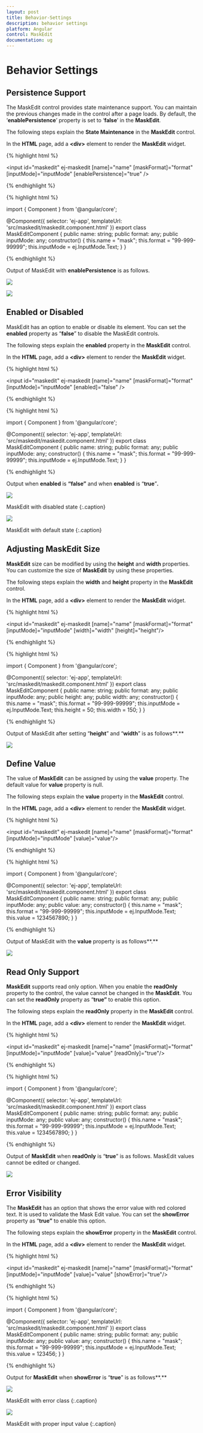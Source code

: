 ```yaml
---
layout: post
title: Behavior-Settings
description: behavior settings
platform: Angular
control: MaskEdit
documentation: ug
---
```


# Behavior Settings

## Persistence Support

The MaskEdit control provides state maintenance support. You can maintain the previous changes made in the control after a page loads. By default, the ‘**enablePersistence**’ property is set to ‘**false**’ in the **MaskEdit**.

The following steps explain the **State Maintenance** in the **MaskEdit** control.

 In the **HTML** page, add a **&lt;div&gt;** element to render the **MaskEdit** widget. 

{% highlight html %}

<input id="maskedit" ej-maskedit [name]="name" [maskFormat]="format" 
[inputMode]="inputMode" [enablePersistence]="true" />
    
{% endhighlight %}


{% highlight html %}

import { Component } from '@angular/core';

@Component({
  selector: 'ej-app',
  templateUrl: 'src/maskedit/maskedit.component.html'
})
export class MaskEditComponent {
    public name: string;
    public format: any;
    public inputMode: any;
    constructor() {
        this.name = "mask";
        this.format = "99-999-99999";
        this.inputMode = ej.InputMode.Text;
    }
}

{% endhighlight %}

Output of MaskEdit with **enablePersistence** is as follows. 

![](/angular/MaskEdit/Behavior-Settings_images/Behavior-Settings_img1.png)

![](/angular/MaskEdit/Behavior-Settings_images/Behavior-Settings_img2.png)

## Enabled or Disabled

MaskEdit has an option to enable or disable its element. You can set the **enabled** property as “**false**” to disable the MaskEdit controls.

The following steps explain the **enabled** property in the **MaskEdit** control.

In the **HTML** page, add a **&lt;div&gt;** element to render the **MaskEdit** widget. 

{% highlight html %}

<input id="maskedit" ej-maskedit [name]="name" [maskFormat]="format" [inputMode]="inputMode" 
[enabled]="false" />
    
{% endhighlight %}

{% highlight html %}

import { Component } from '@angular/core';

@Component({
  selector: 'ej-app',
  templateUrl: 'src/maskedit/maskedit.component.html'
})
export class MaskEditComponent {
    public name: string;
    public format: any;
    public inputMode: any;
    constructor() {
        this.name = "mask";
        this.format = "99-999-99999";
        this.inputMode = ej.InputMode.Text;
    }
}

{% endhighlight %}

Output when **enabled** is **“false”** and when **enabled** is “**true**”**.**

![](/angular/MaskEdit/Behavior-Settings_images/Behavior-Settings_img3.png)

MaskEdit with disabled state
{:.caption}

![](/angular/MaskEdit/Behavior-Settings_images/Behavior-Settings_img4.png)

MaskEdit with default state
{:.caption}

## Adjusting MaskEdit Size

**MaskEdit** size can be modified by using the **height** and **width** properties. You can customize the size of **MaskEdit** by using these properties.

The following steps explain the **width** and **height** property in the **MaskEdit** control.

In the **HTML** page, add a **&lt;div&gt;** element to render the **MaskEdit** widget. 

{% highlight html %}

<input id="maskedit" ej-maskedit [name]="name" [maskFormat]="format" [inputMode]="inputMode" 
[width]="width" [height]="height"/>
    
{% endhighlight %}

{% highlight html %}

import { Component } from '@angular/core';

@Component({
  selector: 'ej-app',
  templateUrl: 'src/maskedit/maskedit.component.html'
})
export class MaskEditComponent {
    public name: string;
    public format: any;
    public inputMode: any;
    public height: any;
    public width: any;
    constructor() {
        this.name = "mask";
        this.format = "99-999-99999";
        this.inputMode = ej.InputMode.Text;
        this.height = 50;
        this.width = 150;
    }
}

{% endhighlight %}

Output of MaskEdit after setting “**height**” and “**width**” is as follows**.**

![](/angular/MaskEdit/Behavior-Settings_images/Behavior-Settings_img5.png) 

## Define Value

The value of **MaskEdit** can be assigned by using the **value** property. The default value for **value** property is null.

The following steps explain the **value** property in the **MaskEdit** control.

In the **HTML** page, add a **&lt;div&gt;** element to render the **MaskEdit** widget. 

{% highlight html %}

<input id="maskedit" ej-maskedit [name]="name" [maskFormat]="format" [inputMode]="inputMode" 
[value]="value"/>
    
{% endhighlight %}

{% highlight html %}

import { Component } from '@angular/core';

@Component({
  selector: 'ej-app',
  templateUrl: 'src/maskedit/maskedit.component.html'
})
export class MaskEditComponent {
    public name: string;
    public format: any;
    public inputMode: any;
    public value: any;
    constructor() {
        this.name = "mask";
        this.format = "99-999-99999";
        this.inputMode = ej.InputMode.Text;
        this.value = 1234567890;
    }
}

{% endhighlight %}

Output of MaskEdit with the **value** property is as follows**.**

![](/angular/MaskEdit/Behavior-Settings_images/Behavior-Settings_img6.png) 

## Read Only Support

**MaskEdit** supports read only option. When you enable the **readOnly** property to the control, the value cannot be changed in the **MaskEdit**. You can set the **readOnly** property as “**true”** to enable this option.

The following steps explain the **readOnly** property in the **MaskEdit** control.

In the **HTML** page, add a **&lt;div&gt;** element to render the **MaskEdit** widget. 

{% highlight html %}

<input id="maskedit" ej-maskedit [name]="name" [maskFormat]="format" [inputMode]="inputMode" 
[value]="value" [readOnly]="true"/>
    
{% endhighlight %}

{% highlight html %}

import { Component } from '@angular/core';

@Component({
  selector: 'ej-app',
  templateUrl: 'src/maskedit/maskedit.component.html'
})
export class MaskEditComponent {
    public name: string;
    public format: any;
    public inputMode: any;
    public value: any;
    constructor() {
        this.name = "mask";
        this.format = "99-999-99999";
        this.inputMode = ej.InputMode.Text;
        this.value = 1234567890;
    }
}

{% endhighlight %}

Output of **MaskEdit** when **readOnly** is “**true**” is as follows. MaskEdit values cannot be edited or changed.

![](/angular/MaskEdit/Behavior-Settings_images/Behavior-Settings_img7.png)

## Error Visibility

The **MaskEdit** has an option that shows the error value with red colored text. It is used to validate the Mask Edit value. You can set the **showError** property as “**true”** to enable this option.

The following steps explain the **showError** property in the **MaskEdit** control.

In the **HTML** page, add a **&lt;div&gt;** element to render the **MaskEdit** widget. 

{% highlight html %}

<input id="maskedit" ej-maskedit [name]="name" [maskFormat]="format" [inputMode]="inputMode" 
[value]="value" [showError]="true"/>
    
{% endhighlight %}

{% highlight html %}

import { Component } from '@angular/core';

@Component({
  selector: 'ej-app',
  templateUrl: 'src/maskedit/maskedit.component.html'
})
export class MaskEditComponent {
    public name: string;
    public format: any;
    public inputMode: any;
    public value: any;
    constructor() {
        this.name = "mask";
        this.format = "99-999-99999";
        this.inputMode = ej.InputMode.Text;
        this.value = 123456;
    }
}

{% endhighlight %}

Output for **MaskEdit** when **showError** is “**true**” is as follows**.** 

![](/angular/MaskEdit/Behavior-Settings_images/Behavior-Settings_img8.png)

MaskEdit with error class
{:.caption}

![](/angular/MaskEdit/Behavior-Settings_images/Behavior-Settings_img9.png)

MaskEdit with proper input value
{:.caption}